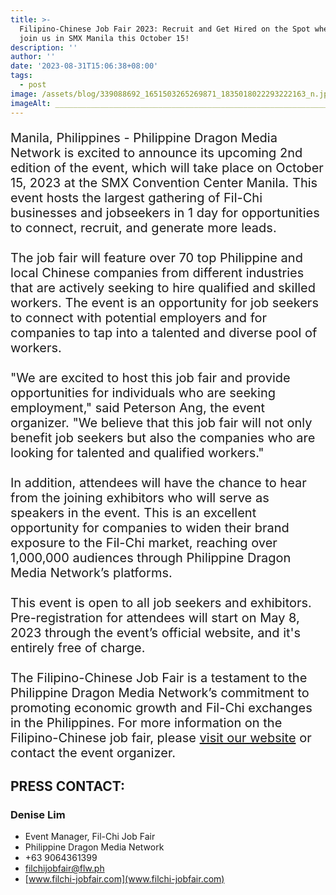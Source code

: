 ```yaml
---
title: >-
  Filipino-Chinese Job Fair 2023: Recruit and Get Hired on the Spot when you
  join us in SMX Manila this October 15!
description: ''
author: ''
date: '2023-08-31T15:06:38+08:00'
tags:
  - post
image: /assets/blog/339088692_1651503265269871_1835018022293222163_n.jpg
imageAlt: ______________________________________________________________
---
```

<p style = "font-size: 20px"> Manila, Philippines - Philippine Dragon Media Network is excited to announce its upcoming 2nd edition of the event, which will take place on October 15, 2023 at the SMX Convention Center Manila. This event hosts the largest gathering of Fil-Chi businesses and jobseekers in 1 day for opportunities to connect, recruit, and generate more leads. <br><br> The job fair will feature over 70 top Philippine and local Chinese companies from different industries that are actively seeking to hire qualified and skilled workers. The event is an opportunity for job seekers to connect with potential employers and for companies to tap into a talented and diverse pool of workers.<br><br> "We are excited to host this job fair and provide opportunities for individuals who are seeking employment," said Peterson Ang, the event organizer. "We believe that this job fair will not only benefit job seekers but also the companies who are looking for talented and qualified workers."<br><br> In addition, attendees will have the chance to hear from the joining exhibitors who will serve as speakers in the event. This is an excellent opportunity for companies to widen their brand exposure to the Fil-Chi market, reaching over 1,000,000 audiences through Philippine Dragon Media Network’s platforms.<br><br> This event is open to all job seekers and exhibitors. Pre-registration for attendees will start on May 8, 2023 through the event’s official website, and it's entirely free of charge. <br><br> The Filipino-Chinese Job Fair is a testament to the Philippine Dragon Media Network’s commitment to promoting economic growth and Fil-Chi exchanges in the Philippines. For more information on the Filipino-Chinese job fair, please <a href="http://www.filchi-jobfair.com">visit our website</a>  or contact the event organizer.</p>

<h2>PRESS CONTACT: </h2>

<h3>Denise Lim</h3>

* Event Manager, Fil-Chi Job Fair
* Philippine Dragon Media Network
* +63 9064361399
* filchijobfair@flw.ph
* [www.filchi-jobfair.com](www.filchi-jobfair.com)
